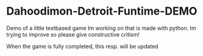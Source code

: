 # Dahoodimon-Detroit-Funtime-DEMO
Demo of a little textbased game Im working on that is made with python. Im trying to improve so please give constructive critism!

When the game is fully completed, this resp. will be updated

